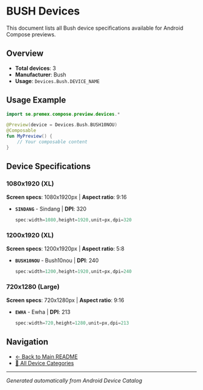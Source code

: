 # BUSH Devices

This document lists all Bush device specifications available for Android Compose previews.

## Overview

- **Total devices**: 3
- **Manufacturer**: Bush
- **Usage**: `Devices.Bush.DEVICE_NAME`

## Usage Example

```kotlin
import se.premex.compose.preview.devices.*

@Preview(device = Devices.Bush.BUSH10NOU)
@Composable
fun MyPreview() {
    // Your composable content
}
```

## Device Specifications

### 1080x1920 (XL)

**Screen specs**: 1080x1920px | **Aspect ratio**: 9:16

- **`SINDANG`** - Sindang | **DPI**: 320
  ```kotlin
  spec:width=1080,height=1920,unit=px,dpi=320
  ```

### 1200x1920 (XL)

**Screen specs**: 1200x1920px | **Aspect ratio**: 5:8

- **`BUSH10NOU`** - Bush10nou | **DPI**: 240
  ```kotlin
  spec:width=1200,height=1920,unit=px,dpi=240
  ```

### 720x1280 (Large)

**Screen specs**: 720x1280px | **Aspect ratio**: 9:16

- **`EWHA`** - Ewha | **DPI**: 213
  ```kotlin
  spec:width=720,height=1280,unit=px,dpi=213
  ```

## Navigation

- [← Back to Main README](../../README.md)
- [📱 All Device Categories](../README.md)

---
*Generated automatically from Android Device Catalog*
